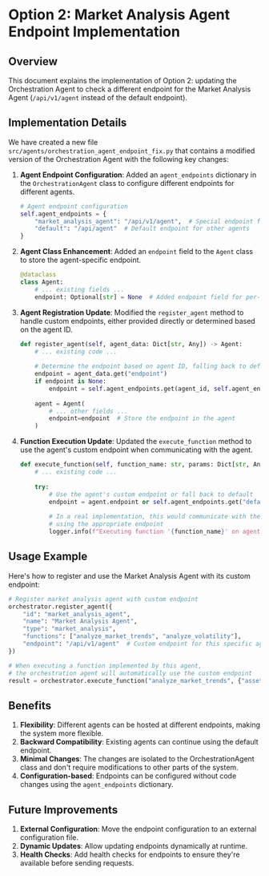 # Option 2: Market Analysis Agent Endpoint Implementation

## Overview

This document explains the implementation of Option 2: updating the Orchestration Agent to check a different endpoint for the Market Analysis Agent (`/api/v1/agent` instead of the default endpoint).

## Implementation Details

We have created a new file `src/agents/orchestration_agent_endpoint_fix.py` that contains a modified version of the Orchestration Agent with the following key changes:

1. **Agent Endpoint Configuration**: Added an `agent_endpoints` dictionary in the `OrchestrationAgent` class to configure different endpoints for different agents.

   ```python
   # Agent endpoint configuration
   self.agent_endpoints = {
       "market_analysis_agent": "/api/v1/agent",  # Special endpoint for market analysis
       "default": "/api/agent"  # Default endpoint for other agents
   }
   ```

2. **Agent Class Enhancement**: Added an `endpoint` field to the `Agent` class to store the agent-specific endpoint.

   ```python
   @dataclass
   class Agent:
       # ... existing fields ...
       endpoint: Optional[str] = None  # Added endpoint field for per-agent endpoints
   ```

3. **Agent Registration Update**: Modified the `register_agent` method to handle custom endpoints, either provided directly or determined based on the agent ID.

   ```python
   def register_agent(self, agent_data: Dict[str, Any]) -> Agent:
       # ... existing code ...
       
       # Determine the endpoint based on agent ID, falling back to default
       endpoint = agent_data.get("endpoint")
       if endpoint is None:
           endpoint = self.agent_endpoints.get(agent_id, self.agent_endpoints["default"])
       
       agent = Agent(
           # ... other fields ...
           endpoint=endpoint  # Store the endpoint in the agent
       )
   ```

4. **Function Execution Update**: Updated the `execute_function` method to use the agent's custom endpoint when communicating with the agent.

   ```python
   def execute_function(self, function_name: str, params: Dict[str, Any]) -> Dict[str, Any]:
       # ... existing code ...
       
       try:
           # Use the agent's custom endpoint or fall back to default
           endpoint = agent.endpoint or self.agent_endpoints.get("default")
           
           # In a real implementation, this would communicate with the agent
           # using the appropriate endpoint
           logger.info(f"Executing function '{function_name}' on agent '{agent.id}' via endpoint {endpoint}")
   ```

## Usage Example

Here's how to register and use the Market Analysis Agent with its custom endpoint:

```python
# Register market analysis agent with custom endpoint
orchestrator.register_agent({
    "id": "market_analysis_agent",
    "name": "Market Analysis Agent",
    "type": "market_analysis",
    "functions": ["analyze_market_trends", "analyze_volatility"],
    "endpoint": "/api/v1/agent"  # Custom endpoint for this specific agent
})

# When executing a function implemented by this agent,
# the orchestration agent will automatically use the custom endpoint
result = orchestrator.execute_function("analyze_market_trends", {"assets": ["BTC", "ETH"]})
```

## Benefits

1. **Flexibility**: Different agents can be hosted at different endpoints, making the system more flexible.
2. **Backward Compatibility**: Existing agents can continue using the default endpoint.
3. **Minimal Changes**: The changes are isolated to the OrchestrationAgent class and don't require modifications to other parts of the system.
4. **Configuration-based**: Endpoints can be configured without code changes using the `agent_endpoints` dictionary.

## Future Improvements

1. **External Configuration**: Move the endpoint configuration to an external configuration file.
2. **Dynamic Updates**: Allow updating endpoints dynamically at runtime.
3. **Health Checks**: Add health checks for endpoints to ensure they're available before sending requests. 